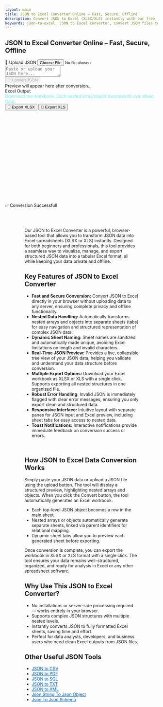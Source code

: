 ```yaml
---
layout: main
title: JSON to Excel Converter Online – Fast, Secure, Offline
description: Convert JSON to Excel (XLSX/XLS) instantly with our free, browser-based tool. Fast, offline, and private — perfect for everyone.
keywords: json-to-excel, JSON to Excel converter, convert JSON files to Excel, online JSON to Excel tool, free JSON to Excel
---
```

<section> <h1>JSON to Excel Converter Online – Fast, Secure, Offline</h1> </section>
<script src="https://cdnjs.cloudflare.com/ajax/libs/xlsx/0.18.5/xlsx.full.min.js"></script>
<script src="https://code.jquery.com/jquery-3.6.0.min.js"></script>
<script src="https://cdn.jsdelivr.net/npm/jsonview@1.2.0/dist/jquery.jsonview.min.js"></script>
<link href="https://cdn.jsdelivr.net/npm/jsonview@1.2.0/dist/jquery.jsonview.min.css" rel="stylesheet">

<div class="jsonx-container">
  <!-- Top Panel -->
  <div class="jsonx-panel">
    <div class="jsonx-pane-container">
      <!-- Left JSON Editor Pane -->
      <div class="jsonx-pane">
        <div class="jsonx-header" style="justify-content: space-between;">
          <div class="jsonx-title"></div>
          <label class="jsonx-btn jsonx-upload-label" id="uploadBtnJson">
            📂 Upload JSON
            <input id="fileInputJson" type="file" accept=".json,application/json">
          </label>
        </div>
        <textarea id="jsonInputEditor" class="jsonx-editor" placeholder="Paste or upload your JSON here..."></textarea>
      </div>
      <!-- Right Preview + Convert Pane -->
      <div class="jsonx-pane">
        <div class="jsonx-header" style="justify-content: space-between;">
          <div class="jsonx-title"></div>
          <button class="jsonx-btn primary" id="convertBtnJson" disabled>🔄 Convert JSON</button>
        </div>
        <div id="jsonPreviewArea" class="jsonx-preview">
          <div class="jsonx-placeholder">Preview will appear here after conversion...</div>
        </div>
      </div>
    </div>
  </div>
</div>

<div id="convertedFile">
<!-- CSV/Text Output Section (repurposed for Excel) -->
 <div class="jsonx-container">
  <div class="jsonx-panel" id="outputPanel">
    <div class="jsonx-header">
      <div>
        <div class="jsonx-title">Excel Output</div>
        <div class="jsonx-small"  style="color: #66fcf1">Download the workbook. Each nested array/object becomes its own sheet (tab).</div>
        <div id="sheetTabsContainer"></div>
      </div>
      <div class="jsonx-controls">
        <button class="jsonx-btn" id="exportXlsxBtn">💾 Export XLSX</button>
        <button class="jsonx-btn" id="exportXlsBtn">💾 Export XLS</button>
      </div>
    </div>
      <div id="sheetTabs" class="sheetTabs" ></div>
    </div>
  </div>
 </div>
<!-- Toast -->
<div id="toastJson" class="jsonx-toast">✅ Conversion Successful!</div>

<script src="/assets/js/json-to-excel.js"></script>


<style>
  /* Excel-like table styling */
.sheet-tab-content table {
    border-collapse: collapse;
    width: 100%;
    font-family: Arial, sans-serif;
    font-size: 14px;
}

.sheet-tab-content th, .sheet-tab-content td {
    border: 1px solid #ccc;
    padding: 6px 8px;
    text-align: left;
}

.sheet-tab-content th {
    background-color: #f3f3f3;
    font-weight: bold;
}

.sheet-tab-header {
    margin-bottom: 6px;
}

.sheet-tab-btn {
    background-color: #66fcf1;
    border: 1px solid #ccc;
    padding: 4px 10px;
    margin-right: 4px;
    cursor: pointer;
    border-radius: 4px 4px 0 0;
    font-size: 13px;
}

.sheet-tab-btn:hover {
background-color: #66fcf1;
}

.sheet-tab-btn.active {
    background-color: #66fcf1;
    border-bottom: 1px solid #fff;
    font-weight: bold;
}
#sheetTabs.sheetTabs {
  height: 19rem;          /* Fixed visible height */
  overflow-y: auto;        /* Enable vertical scrolling */
  overflow-x: auto;        /* Handle wide columns */
  display: block;          /* Ensure it stays a block element */
  padding: 8px;
  box-sizing: border-box;
  font-family: Arial, sans-serif;
  font-size: 13px;
}
</style>

<div style="margin:4rem;">

  

  <p>Our JSON to Excel Converter is a powerful, browser-based tool that allows you to transform JSON data into Excel spreadsheets (XLSX or XLS) instantly. Designed for both beginners and professionals, this tool provides a seamless way to visualize, manage, and export structured JSON data into a tabular Excel format, all while keeping your data private and offline.</p>

  <h2>Key Features of JSON to Excel Converter</h2>

  <ul>
    <li><strong>Fast and Secure Conversion:</strong> Convert JSON to Excel directly in your browser without uploading data to any server, ensuring complete privacy and offline functionality.</li>
    <li><strong>Nested Data Handling:</strong> Automatically transforms nested arrays and objects into separate sheets (tabs) for easy navigation and structured representation of complex JSON data.</li>
    <li><strong>Dynamic Sheet Naming:</strong> Sheet names are sanitized and automatically made unique, avoiding Excel limitations on length and invalid characters.</li>
    <li><strong>Real-Time JSON Preview:</strong> Provides a live, collapsible tree view of your JSON data, helping you validate and understand your data structure before conversion.</li>
    <li><strong>Multiple Export Options:</strong> Download your Excel workbook as XLSX or XLS with a single click. Supports exporting all nested structures in one organized file.</li>
    <li><strong>Robust Error Handling:</strong> Invalid JSON is immediately flagged with clear error messages, ensuring you only export clean and structured data.</li>
    <li><strong>Responsive Interface:</strong> Intuitive layout with separate panes for JSON input and Excel preview, including sheet tabs for easy access to nested data.</li>
    <li><strong>Toast Notifications:</strong> Interactive notifications provide immediate feedback on conversion success or errors.</li>
  </ul>
 <br>
  <h2>How JSON to Excel Data Conversion Works</h2>

  <p>Simply paste your JSON data or upload a JSON file using the upload button. The tool will display a structured preview, highlighting nested arrays and objects. When you click the Convert button, the tool automatically generates an Excel workbook:</p>

  <ul>
    <li>Each top-level JSON object becomes a row in the main sheet.</li>
    <li>Nested arrays or objects automatically generate separate sheets, linked via parent identifiers for relational mapping.</li>
    <li>Dynamic sheet tabs allow you to preview each generated sheet before exporting.</li>
  </ul>

  <p>Once conversion is complete, you can export the workbook in XLSX or XLS format with a single click. The tool ensures your data remains well-structured, organized, and ready for analysis in Excel or any other spreadsheet software.</p>

  <h2>Why Use This JSON to Excel Converter?</h2>

  <ul>
    <li>No installations or server-side processing required — works entirely in your browser.</li>
    <li>Supports complex JSON structures with multiple nested levels.</li>
    <li>Instantly converts JSON to fully formatted Excel sheets, saving time and effort.</li>
    <li>Perfect for data analysts, developers, and business users who need clean Excel outputs from JSON files.</li>
  </ul>

  <h2>Other Useful JSON Tools</h2>
  <ul>
    <li><a href="json-to-csv" style="color:#0066cc; text-decoration:underline;">JSON to CSV</a></li>
    <li><a href="json-to-pdf" style="color:#0066cc; text-decoration:underline;">JSON to PDF</a></li>
    <li><a href="json-to-sql" style="color:#0066cc; text-decoration:underline;">JSON to SQL</a></li>
    <li><a href="json-to-txt" style="color:#0066cc; text-decoration:underline;">JSON to TXT</a></li>
    <li><a href="json-to-xml" style="color:#0066cc; text-decoration:underline;">JSON to XML</a></li>
    <li><a href="json-string-to-json-object" style="color:#0066cc; text-decoration:underline;">Json String To Json Object</a></li>
    <li><a href="json-to-json-schema" style="color:#0066cc; text-decoration:underline;">Json To Json Schema</a></li>
  </ul>

</div>

<!-- ✅ WebApplication Schema -->
<script type="application/ld+json">
{
  "@context": "https://schema.org",
  "@type": "WebApplication",
  "name": "JSON to Excel Converter",
  "alternateName": "Convert JSON Files to Excel Online",
  "operatingSystem": "Any",
  "applicationCategory": "UtilityApplication",
  "applicationSubCategory": "File Conversion",
  "description": "Convert JSON files to Excel (XLS/XLSX) instantly with this free browser-based converter. No uploads, no installations — fast, secure, and private data conversion directly on your device.",
  "url": "https://smallsuggestions.com/json-to-excel",
  "image": "https://smallsuggestions.com/assets/img/smallsuggestions.webp",
  "creator": {
    "@type": "Organization",
    "name": "Small Suggestions",
    "url": "https://smallsuggestions.com"
  },
  "featureList": [
    "Instant JSON to Excel conversion",
    "Preview and edit data before exporting",
    "Export to .xls and .xlsx formats",
    "No software installation required",
    "Completely client-side — no data uploads"
  ],
  "offers": {
    "@type": "Offer",
    "price": "0",
    "priceCurrency": "USD",
    "category": "Free"
  },
  "softwareVersion": "1.0.0",
  "browserRequirements": "Works on all JavaScript-enabled browsers",
  "permissions": "No data storage or tracking involved",
  "inLanguage": "en",
  "about": {
    "@type": "Thing",
    "name": "JSON to Excel Conversion",
    "sameAs": [
      "https://en.wikipedia.org/wiki/JSON",
      "https://en.wikipedia.org/wiki/Microsoft_Excel"
    ]
  },
  "relatedLink": [
    "https://smallsuggestions.com/json-to-csv",
    "https://smallsuggestions.com/json-to-pdf",
    "https://smallsuggestions.com/json-to-sql",
    "https://smallsuggestions.com/json-to-txt",
    "https://smallsuggestions.com/json-to-xml"
  ]
}
</script>

<!-- ✅ ConvertAction Schema -->
<script type="application/ld+json">
{
  "@context": "https://schema.org",
  "@type": "Action",
  "@id": "#convertJsonToExcel",
  "name": "Convert JSON to Excel",
  "description": "This online tool lets you convert JSON files into Excel formats (.xls or .xlsx) directly in your browser with no uploads or installations.",
  "actionStatus": "PotentialActionStatus",
  "agent": {
    "@type": "WebApplication",
    "name": "JSON to Excel Converter",
    "url": "https://smallsuggestions.com/json-to-excel"
  },
  "object": {
    "@type": "Dataset",
    "name": "JSON Dataset",
    "description": "Structured JSON data containing objects and arrays."
  },
  "result": {
    "@type": "Dataset",
    "name": "Excel Spreadsheet",
    "description": "Excel file (.xls or .xlsx) generated from uploaded JSON data."
  },
  "target": {
    "@type": "EntryPoint",
    "urlTemplate": "https://smallsuggestions.com/json-to-excel",
    "actionPlatform": [
      "https://schema.org/DesktopWebPlatform",
      "https://schema.org/MobileWebPlatform"
    ]
  }
}
</script>

<!-- ✅ Dataset Schema -->
<script type="application/ld+json">
{
  "@context": "https://schema.org",
  "@graph": [
    {
      "@type": "Dataset",
      "@id": "#inputJsonDataset",
      "name": "JSON Data Input",
      "description": "Structured JSON data that users upload to convert into Excel format.",
      "keywords": ["JSON", "JavaScript Object Notation", "Spreadsheet", "Data conversion"],
      "license": "https://creativecommons.org/licenses/by/4.0/",
      "creator": {
        "@type": "Organization",
        "name": "Small Suggestions"
      }
    },
    {
      "@type": "Dataset",
      "@id": "#outputExcelDataset",
      "name": "Excel File Output",
      "description": "Converted Excel file generated from the input JSON data, available in .xls or .xlsx formats.",
      "keywords": ["Excel", "Spreadsheet", "XLS", "XLSX", "Data export"],
      "license": "https://creativecommons.org/licenses/by/4.0/",
      "creator": {
        "@type": "Organization",
        "name": "Small Suggestions"
      }
    }
  ]
}
</script>

<!-- ✅ HowTo Schema -->
<script type="application/ld+json">
{
  "@context": "https://schema.org",
  "@type": "HowTo",
  "name": "How to Convert JSON to Excel",
  "description": "Follow these simple steps to convert your JSON file into Excel format using our free web tool.",
  "step": [
    {
      "@type": "HowToStep",
      "position": 1,
      "name": "Upload JSON File",
      "text": "Click the Upload button and select your JSON file from your device."
    },
    {
      "@type": "HowToStep",
      "position": 2,
      "name": "Preview Your Data",
      "text": "View your JSON content in the preview panel and ensure it’s properly formatted."
    },
    {
      "@type": "HowToStep",
      "position": 3,
      "name": "Convert to Excel",
      "text": "Click the Convert to Excel button to instantly process your file."
    },
    {
      "@type": "HowToStep",
      "position": 4,
      "name": "Download Excel File",
      "text": "Download your converted Excel file in .xls or .xlsx format for further use."
    }
  ]
}
</script>

<!-- ✅ ItemList Schema (Related Tools) -->
<script type="application/ld+json">
{
  "@context": "https://schema.org",
  "@type": "ItemList",
  "name": "Related JSON Conversion Tools",
  "itemListOrder": "Ascending",
  "itemListElement": [
    { "@type": "ListItem", "position": 1, "name": "JSON to CSV", "url": "https://smallsuggestions.com/json-to-csv" },
    { "@type": "ListItem", "position": 2, "name": "JSON to PDF", "url": "https://smallsuggestions.com/json-to-pdf" },
    { "@type": "ListItem", "position": 3, "name": "JSON to SQL", "url": "https://smallsuggestions.com/json-to-sql" },
    { "@type": "ListItem", "position": 4, "name": "JSON to TXT", "url": "https://smallsuggestions.com/json-to-txt" },
    { "@type": "ListItem", "position": 5, "name": "JSON to XML", "url": "https://smallsuggestions.com/json-to-xml" }
  ]
}
</script>

<!-- ✅ FAQPage Schema -->
<script type="application/ld+json">
{
  "@context": "https://schema.org",
  "@type": "FAQPage",
  "mainEntity": [
    {
      "@type": "Question",
      "name": "Is this JSON to Excel converter free to use?",
      "acceptedAnswer": { "@type": "Answer", "text": "Yes, our JSON to Excel converter is completely free and works directly in your browser." }
    },
    {
      "@type": "Question",
      "name": "Does the conversion happen online or offline?",
      "acceptedAnswer": { "@type": "Answer", "text": "All conversions happen in your browser (client-side). No data is uploaded or stored on our servers." }
    },
    {
      "@type": "Question",
      "name": "What Excel formats are supported?",
      "acceptedAnswer": { "@type": "Answer", "text": "You can export your converted file as .xls or .xlsx format." }
    },
    {
      "@type": "Question",
      "name": "Can I edit my JSON before converting?",
      "acceptedAnswer": { "@type": "Answer", "text": "Yes, the preview section allows you to view and modify data before exporting." }
    },
    {
      "@type": "Question",
      "name": "Is my data safe during conversion?",
      "acceptedAnswer": { "@type": "Answer", "text": "Yes, all operations are performed locally within your browser. No external server is used." }
    },
    {
      "@type": "Question",
      "name": "Do I need to install any software?",
      "acceptedAnswer": { "@type": "Answer", "text": "No installation required — the converter runs directly in your web browser." }
    },
    {
      "@type": "Question",
      "name": "Can I use it on mobile?",
      "acceptedAnswer": { "@type": "Answer", "text": "Yes, it works smoothly on all mobile browsers supporting JavaScript." }
    },
    {
      "@type": "Question",
      "name": "Will my file formatting stay intact?",
      "acceptedAnswer": { "@type": "Answer", "text": "Yes, your data structure and formatting are preserved during conversion." }
    },
    {
      "@type": "Question",
      "name": "Can I convert large JSON files?",
      "acceptedAnswer": { "@type": "Answer", "text": "Yes, it can handle large JSON files efficiently as long as your browser memory supports it." }
    },
    {
      "@type": "Question",
      "name": "What browsers are supported?",
      "acceptedAnswer": { "@type": "Answer", "text": "This tool works on all modern browsers including Chrome, Firefox, Edge, and Safari." }
    }
  ]
}
</script>
